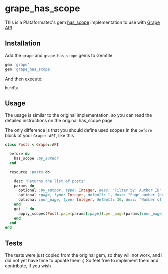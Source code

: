 # grape_has_scope

This is a Plataformatec's gem [has_scope](https://github.com/plataformatec/has_scope) implementation to use with [Grape API](https://github.com/intridea/grape)

## Installation

Add the `grape` and `grape_has_scope` gems to Gemfile.

```ruby
gem 'grape'
gem 'grape_has_scope'
```

And then execute:

    bundle

## Usage

The usage is similar to the original implementation, so you can read the detailed instructions on the original has_scope page

The only difference is that you should define used scopes in the `before` block of your `Grape::API`, like this

```ruby
class Posts < Grape::API

  before do
    has_scope :by_author
  end

  resource :posts do

    desc 'Returns the list of posts'
    params do
      optional :by_author, type: Integer, desc: "Filter by: Author ID"
      optional :page, type: Integer, default: 1, desc: "Page number (default: 1)"
      optional :per_page, type: Integer, default: 30, desc: "Number of elements per page (default: 30)"
    end
    get '' do
      apply_scopes(Post).page(params[:page]).per_page(params[:per_page])
    end
  end
end
```

## Tests

The tests were just copied from the original gem, so they will not work, and I did not yet have time to update them :) So feel free to implement them and contribute, if you wish